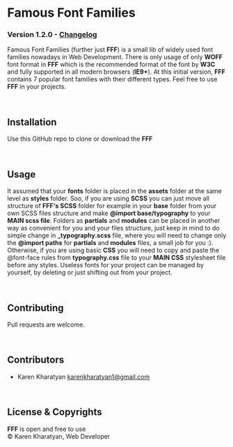 # Famous Font Families
### Version 1.2.0  -  [Changelog](CHANGELOG.md)

Famous Font Families (further just **FFF**) is a small lib of widely used font families nowadays in Web Development. There is only usage of only **WOFF** font format in **FFF** which is the recommended format of the font by **W3C** and fully supported in all modern browsers (**IE9+**). At this initial version, **FFF** contains 7 popular font families with their different types.
Feel free to use **FFF** in your projects.

&nbsp;
## Installation
Use this GitHub repo to clone or download the **FFF**

&nbsp;
## Usage
It assumed that your **fonts** folder is placed in the **assets** folder at the same level as **styles** folder. Soo, if you are using **SCSS** you can just move all structure of **FFF's SCSS** folder for example in your **base** folder from your own SCSS files structure and make **@import base/typography** to your **MAIN scss file**. Folders as **partials** and **modules** can be placed in another way as convenient for you and your files structure, just keep in mind to do simple change in **_typography.scss** file, where you will need to change only the **@import paths** for **partials** and **modules** files, a small job for you :). Otherwise, if you are using basic **CSS** you will need to copy and paste the @font-face rules from **typography.css** file to your **MAIN CSS** stylesheet file before any styles. Useless fonts for your project can be managed by yourself, by deleting or just shifting out from your project.

&nbsp;
## Contributing
Pull requests are welcome.

&nbsp;
## Contributors
- Karen Kharatyan <karenkharatyan1@gmail.com>

&nbsp;
## License & Copyrights
**FFF** is open and free to use\
© Karen Kharatyan, Web Developer